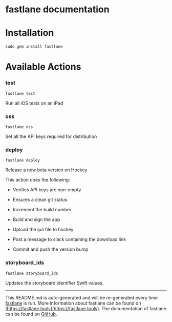 fastlane documentation
================
# Installation
```
sudo gem install fastlane
```
# Available Actions
### test
```
fastlane test
```
Run all iOS tests on an iPad
### oss
```
fastlane oss
```
Set all the API keys required for distribution
### deploy
```
fastlane deploy
```
Release a new beta version on Hockey

This action does the following:



- Verifies API keys are non-empty

- Ensures a clean git status

- Increment the build number

- Build and sign the app

- Upload the ipa file to hockey

- Post a message to slack containing the download link

- Commit and push the version bump
### storyboard_ids
```
fastlane storyboard_ids
```
Updates the storyboard identifier Swift values.

----

This README.md is auto-generated and will be re-generated every time [fastlane](https://fastlane.tools) is run.
More information about fastlane can be found on [https://fastlane.tools](https://fastlane.tools).
The documentation of fastlane can be found on [GitHub](https://github.com/fastlane/fastlane/tree/master/fastlane).